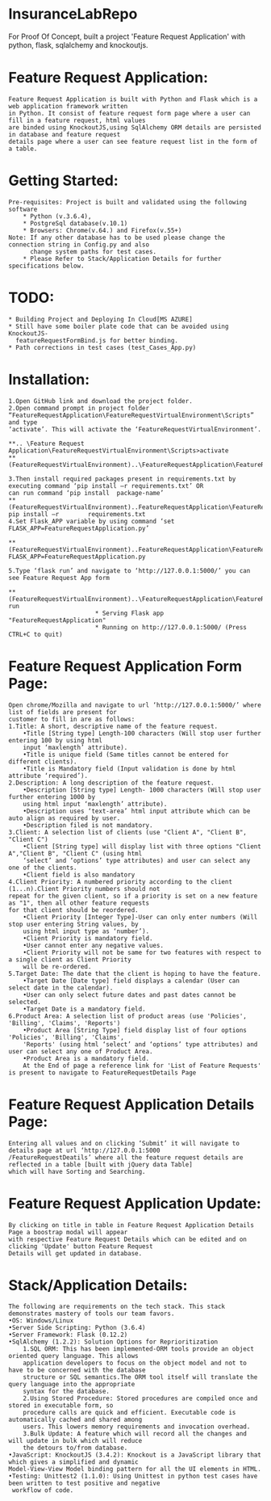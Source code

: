 # InsuranceLabRepo
For Proof Of Concept, built a project 'Feature Request Application' with python, flask, sqlalchemy and knockoutjs.

# Feature Request Application:
	Feature Request Application is built with Python and Flask which is a web application framework written 
	in Python. It consist of feature request form page where a user can fill in a feature request, html values
	are binded using KnockoutJS,using SqlAlchemy ORM details are persisted in database and feature request 
	details page where a user can see feature request list in the form of a table. 
    
# Getting Started:
	Pre-requisites: Project is built and validated using the following software
		* Python (v.3.6.4), 
		* PostgreSql database(v.10.1)
		* Browsers: Chrome(v.64.) and Firefox(v.55+)
	Note: If any other database has to be used please change the connection string in Config.py and also 
	      change system paths for test cases.
    	* Please Refer to Stack/Application Details for further specifications below.
    
# TODO:
	* Building Project and Deploying In Cloud[MS AZURE]
	* Still have some boiler plate code that can be avoided using KnockoutJS-
	  featureRequestFormBind.js for better binding.
	* Path corrections in test cases (test_Cases_App.py)

# Installation:
	1.Open GitHub link and download the project folder.
	2.Open command prompt in project folder “FeatureRequestApplication\FeatureRequestVirtualEnvironment\Scripts” and type
	‘activate’. This will activate the ‘FeatureRequestVirtualEnvironment’.

	**.. \Feature Request Application\FeatureRequestVirtualEnvironment\Scripts>activate
	**(FeatureRequestVirtualEnvironment)..\FeatureRequestApplication\FeatureRequestVirtualEnvironment\Scripts>
		
	3.Then install required packages present in requirements.txt by executing command ‘pip install –r requirements.txt’ OR
	can run command ‘pip install  package-name’
	**(FeatureRequestVirtualEnvironment)..FeatureRequestApplication\FeatureRequestVirtualEnvironment\Scripts> pip install –r 		requirements.txt
	4.Set Flask_APP variable by using command ‘set FLASK_APP=FeatureRequestApplication.py’
	
	**(FeatureRequestVirtualEnvironment)..FeatureRequestApplication\FeatureRequestVirtualEnvironment\Scripts>set FLASK_APP=FeatureRequestApplication.py
        
	5.Type ‘flask run’ and navigate to ‘http://127.0.0.1:5000/’ you can see Feature Request App form
	
	**(FeatureRequestVirtualEnvironment)..\FeatureRequestApplication\FeatureRequestVirtualEnvironment>flask run
 							* Serving Flask app "FeatureRequestApplication"
							* Running on http://127.0.0.1:5000/ (Press CTRL+C to quit)
 					
 # Feature Request Application Form Page:
 	Open chrome/Mozilla and navigate to url ‘http://127.0.0.1:5000/’ where list of fields are present for 
	customer to fill in are as follows:
	1.Title: A short, descriptive name of the feature request.
		•Title [String type] Length-100 characters (Will stop user further entering 100 by using html
		input ‘maxlength’ attribute).
		•Title is unique field (Same titles cannot be entered for different clients).
		•Title is Mandatory field (Input validation is done by html attribute ‘required’).
	2.Description: A long description of the feature request.
		•Description [String type] Length- 1000 characters (Will stop user further entering 1000 by 
		using html input ‘maxlength’ attribute).
		•Description uses ‘text-area’ html input attribute which can be auto align as required by user.
		•Description filed is not mandatory.
	3.Client: A selection list of clients (use "Client A", "Client B", "Client C")
		•Client [String type] will display list with three options "Client A","Client B", "Client C" (using html  
		‘select’ and ‘options’ type attributes) and user can select any one of the clients.
		•Client field is also mandatory
	4.Client Priority: A numbered priority according to the client (1...n).Client Priority numbers should not
	repeat for the given client, so if a priority is set on a new feature as "1", then all other feature requests 
	for that client should be reordered.
		•Client Priority [Integer Type]-User can only enter numbers (Will stop user entering String values, by
		using html input type as ‘number’).
		•Client Priority is mandatory field.
		•User cannot enter any negative values.
		•Client Priority will not be same for two features with respect to a single client as Client Priority 
		will be re-ordered.
	5.Target Date: The date that the client is hoping to have the feature.
		•Target Date [Date type] field displays a calendar (User can select date in the calendar).
		•User can only select future dates and past dates cannot be selected.
		•Target Date is a mandatory field.
	6.Product Area: A selection list of product areas (use 'Policies', 'Billing', 'Claims', 'Reports')
		•Product Area [String Type] field display list of four options 'Policies', 'Billing', 'Claims', 
		'Reports' (using html ‘select’ and ‘options’ type attributes) and user can select any one of Product Area.
		•Product Area is a mandatory field.
    	At the End of page a reference link for 'List of Feature Requests' is present to navigate to FeatureRequestDetails Page
        
# Feature Request Application Details Page:
	Entering all values and on clicking ‘Submit’ it will navigate to details page at url ‘http://127.0.0.1:5000
	/FeatureRequestDeatils’ where all the feature request details are reflected in a table [built with jQuery data Table]
	which will have Sorting and Searching.
# Feature Request Application Update:
	By clicking on title in table in Feature Request Application Details Page a boostrap modal will appear
	with respective Feature Request Details which can be edited and on clicking 'Update' button Feature Request
	Details will get updated in database.
	
# Stack/Application Details:
	The following are requirements on the tech stack. This stack demonstrates mastery of tools our team favors.
	•OS: Windows/Linux
	•Server Side Scripting: Python (3.6.4)
	•Server Framework: Flask (0.12.2)
	•SqlAlchemy (1.2.2): Solution Options for Reprioritization
		1.SQL ORM: This has been implemented-ORM tools provide an object oriented query language. This allows
		application developers to focus on the object model and not to have to be concerned with the database
		structure or SQL semantics.The ORM tool itself will translate the query language into the appropriate
		syntax for the database.
		2.Using Stored Procedure: Stored procedures are compiled once and stored in executable form, so 
		procedure calls are quick and efficient. Executable code is automatically cached and shared among 
		users. This lowers memory requirements and invocation overhead.
		3.Bulk Update: A feature which will record all the changes and will update in bulk which will reduce
		the detours to/from database.
	•JavaScript: KnockoutJS (3.4.2): Knockout is a JavaScript library that which gives a simplified and dynamic 
	Model-View-View Model binding pattern for all the UI elements in HTML.
	•Testing: Unittest2 (1.1.0): Using Unittest in python test cases have been written to test positive and negative 
	 workflow of code. 


                


